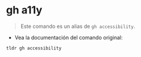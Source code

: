 # gh a11y

> Este comando es un alias de `gh accessibility`.

- Vea la documentación del comando original:

`tldr gh accessibility`
